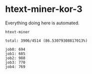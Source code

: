 # htext-miner-kor-3

Everything doing here is automated.

```
htext-miner

total: 3906/4514 (86.53079308817013%)

job0: 694
job1: 685
job2: 988
job3: 770
job4: 769
```